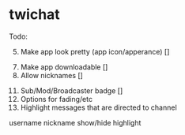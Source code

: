 # twichat

Todo:
  <!-- 1. Window that shows twitch chat [x] -->
  <!-- 2. Setting to change channel [] -->
  <!-- 3. Move/resize and lock screen  [] -->
  <!-- 4. Make window transparent [x] -->
  5. Make app look pretty (app icon/apperance) []
  <!-- 6. Font size/options [] -->
  7. Make app downloadable []
  8. Allow nicknames []
  <!-- 9. Color on username/subscriber [x] -->
  <!-- 10. Make messages clickable [] -->
  11. Sub/Mod/Broadcaster badge []
  12. Options for fading/etc
  13. Highlight messages that are directed to channel

username nickname show/hide highlight
